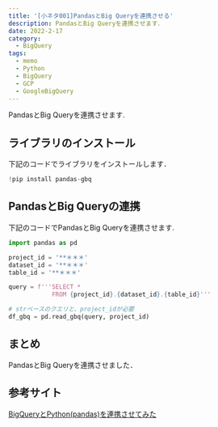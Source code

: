 ```yaml
---
title: '[小ネタ001]PandasとBig Queryを連携させる'
description: PandasとBig Queryを連携させます．
date: 2022-2-17
category: 
  - BigQuery
tags:
  - memo
  - Python
  - BigQuery
  - GCP
  - GoogleBigQuery
---
```

PandasとBig Queryを連携させます.

<!-- https://www.hamlet-engineer.com -->

<!-- more -->

<ClientOnly>
  <CallInArticleAdsense />
</ClientOnly>



## ライブラリのインストール
下記のコードでライブラリをインストールします．
```python
!pip install pandas-gbq
```

## PandasとBig Queryの連携
下記のコードでPandasとBig Queryを連携させます.

```python
import pandas as pd

project_id = '**＊＊＊'
dataset_id = '**＊＊＊'
table_id = '**＊＊＊'

query = f'''SELECT * 
            FROM {project_id}.{dataset_id}.{table_id}'''

# strベースのクエリと、project_idが必要
df_gbq = pd.read_gbq(query, project_id)
```


## まとめ
PandasとBig Queryを連携させました．

## 参考サイト
[BigQueryとPython(pandas)を連携させてみた](https://qiita.com/i_am_miko/items/68cb516ad2be61d59554)


<ClientOnly>
  <CallInArticleAdsense />
</ClientOnly>




